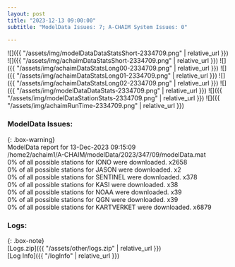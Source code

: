 ```yaml
---
layout: post
title: "2023-12-13 09:00:00"
subtitle: "ModelData Issues: 7; A-CHAIM System Issues: 0"

---
```


![]({{ "/assets/img/modelDataDataStatsShort-2334709.png" | relative_url }})
![]({{ "/assets/img/achaimDataStatsShort-2334709.png" | relative_url }})
![]({{ "/assets/img/achaimDataStatsLong00-2334709.png" | relative_url }})
![]({{ "/assets/img/achaimDataStatsLong01-2334709.png" | relative_url }})
![]({{ "/assets/img/achaimDataStatsLong02-2334709.png" | relative_url }})
![]({{ "/assets/img/modelDataDataStats-2334709.png" | relative_url }})
![]({{ "/assets/img/modelDataStationStats-2334709.png" | relative_url }})
![]({{ "/assets/img/achaimRunTime-2334709.png" | relative_url }})


### ModelData Issues:  
  
{: .box-warning}  
 ModelData report for 13-Dec-2023 09:15:09   
 /home2/achaim1/A-CHAIM/modelData/2023/347/09/modelData.mat   
 0% of all possible stations for IONO were downloaded. x2658   
 0% of all possible stations for JASON were downloaded. x2   
 0% of all possible stations for SENTINEL were downloaded. x378   
 0% of all possible stations for KASI were downloaded. x38   
 0% of all possible stations for NOAA were downloaded. x39   
 0% of all possible stations for QGN were downloaded. x39   
 0% of all possible stations for KARTVERKET were downloaded. x6879   
  


### Logs:  
  
{: .box-note}  
[Logs.zip]({{ "/assets/other/logs.zip" | relative_url }})  
[Log Info]({{ "/logInfo" | relative_url }})  
